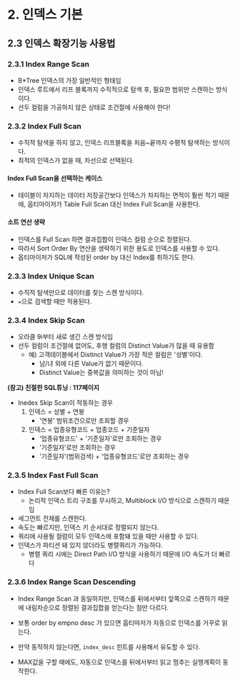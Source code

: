 # 2. 인덱스 기본

## 2.3 인덱스 확장기능 사용법

### 2.3.1 Index Range Scan

- B*Tree 인덱스의 가장 일반적인 형태임
- 인덱스 루트에서 리프 블록까지 수직적으로 탐색 후, 필요한 범위만 스캔하는 방식이다. 
- 선두 컬럼을 가공하지 않은 상태로 조건절에 사용해야 한다!

### 2.3.2 Index Full Scan

- 수직적 탐색을 하지 않고, 인덱스 리프블록을 처음~끝까지 수평적 탐색하는 방식이다. 
- 최적의 인덱스가 없을 때, 차선으로 선택된다. 

#### Index Full Scan을 선택하는 케이스
- 테이블이 차지하는 데이터 저장공간보다 인덱스가 차지하는 면적이 훨씬 적기 때문에, 옵티마이저가 Table Full Scan 대신 Index Full Scan을 사용한다. 

#### 소트 연산 생략

- 인덱스를 Full Scan 하면 결과집합이 인덱스 컬럼 순으로 정렬된다. 
- 따라서 Sort Order By 연산을 생략하기 위한 용도로 인덱스를 사용할 수 있다. 
- 옵티마이저가 SQL에 작성된 order by 대신 Index를 취하기도 한다. 

### 2.3.3 Index Unique Scan

- 수직적 탐색만으로 데이터를 찾는 스캔 방식이다. 
- `=`으로 검색할 때만 적용된다. 

### 2.3.4 Index Skip Scan

- 오라클 9i부터 새로 생긴 스캔 방식임
- 선두 컬럼이 조건절에 없어도, 후행 컬럼의 Distinct Value가 많을 때 유용함
    - 예) 고객테이블에서 Distinct Value가 가장 적은 컬럼은 '성별'이다. 
        - 남/녀 외에 다른 Value가 없기 때문이다. 
        - Distinct Value는 중복값을 의미하는 것이 아님!

**(참고) 친절한 SQL튜닝 : 117페이지**

- Inedex Skip Scan이 작동하는 경우
    1) 인덱스 = 성별 + 연봉 
        - '연봉' 범위조건으로만 조회할 경우
    2) 인덱스 = 업종유형코드 + 업종코드 + 기준일자
        - '업종유형코드' + '기준일자'로만 조회하는 경우
        - '기준일자'로만 조회하는 경우
        - '기준일자'(범위검색) + '업종유형코드'로만 조회하는 경우

### 2.3.5 Index Fast Full Scan

- Index Full Scan보다 빠른 이유는?
    - 논리적 인덱스 트리 구조를 무시하고, Multiblock I/O 방식으로 스캔하기 때문임
- 세그먼트 전체를 스캔한다. 
- 속도는 빠르지만, 인덱스 키 순서대로 정렬되지 않는다. 
- 쿼리에 사용될 컬럼이 모두 인덱스에 포함돼 있을 때만 사용할 수 있다.
- 인덱스가 파티션 돼 있지 않더라도 병렬쿼리가 가능하다. 
    - 병렬 쿼리 시에는 Direct Path I/O 방식을 사용하기 때문에 I/O 속도가 더 빠르다

### 2.3.6 Index Range Scan Descending

- Index Range Scan 과 동일하지만, 
인덱스를 뒤에서부터 앞쪽으로 스캔하기 때문에 내림차순으로 정렬된 결과집합을 얻는다는 점만 다르다.

- 보통 order by empno desc 가 있으면 옵티마저가 자동으로 인덱스를 거꾸로 읽는다. 
- 만약 동작하지 않는다면, `index_desc` 힌트를 사용해서 유도할 수 있다. 

- MAX값을 구할 때에도, 자동으로 인덱스를 뒤에서부터 읽고 멈추는 실행계획이 동작한다.  
